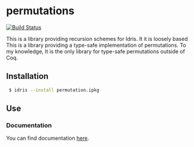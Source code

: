 # permutations

[![Build Status](https://travis-ci.org/vmchale/permutation.svg?branch=master)](https://travis-ci.org/vmchale/permutation)

This is a library providing recursion schemes for Idris. It it is loosely based
This is a library providing a type-safe implementation of permutations.
To my knowledge, It is the only library for type-safe permutations outside of
Coq.

## Installation

```bash
 $ idris --install permutation.ipkg
```

## Use

### Documentation

You can find documentation
[here](https://vmchale.github.io/permutation/index.html).
